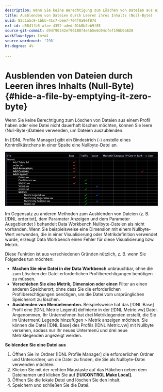 ```yaml
---
description: Wenn Sie keine Berechtigung zum Löschen von Dateien aus einem Profil haben oder eine Datei nicht dauerhaft löschen möchten, können Sie leere (Null-Byte-)Dateien verwenden, um Dateien auszublenden.
title: Ausblenden von Dateien durch Leeren ihres Inhalts (Null-Byte)
uuid: 82c1a5c9-1bbb-41c7-bee7-704f0a9ef87d
exl-id: d5841fb5-afae-4352-aded-01b0b2eb9f85
source-git-commit: d9df90242ef96188f4e4b5e6d04cfef196b0a628
workflow-type: tm+mt
source-wordcount: '298'
ht-degree: 4%

---
```


# Ausblenden von Dateien durch Leeren ihres Inhalts (Null-Byte){#hide-a-file-by-emptying-it-zero-byte}

Wenn Sie keine Berechtigung zum Löschen von Dateien aus einem Profil haben oder eine Datei nicht dauerhaft löschen möchten, können Sie leere (Null-Byte-)Dateien verwenden, um Dateien auszublenden.

In [!DNL Profile Manager] gibt ein Bindestrich (-) anstelle eines Kontrollkästchens in einer Spalte eine Nullbyte-Datei an.

![](assets/vis_ProfMgr_Zero-byte.png)

Im Gegensatz zu anderen Methoden zum Ausblenden von Dateien (z. B. [!DNL order.txt], dem Parameter Anzeigen und dem Parameter Ausgeblendet ) behandelt Data Workbench Nullbyte-Dateien als nicht vorhanden. Wenn Sie beispielsweise eine Dimension mit einem Nullbyte-Wert verwenden, die in einer Visualisierung oder Metrikdefinition verwendet wurde, erzeugt Data Workbench einen Fehler für diese Visualisierung bzw. Metrik.

Diese Funktion ist aus verschiedenen Gründen nützlich, z. B. wenn Sie Folgendes tun möchten:

* **Machen Sie eine Datei in der Data Workbench** unbrauchbar, ohne die zum Löschen der Datei erforderlichen Profilberechtigungen benötigen zu müssen.
* **Verschieben Sie eine Metrik, Dimension oder einen** Filter an einen anderen Speicherort, ohne dass Sie die erforderlichen Profilberechtigungen benötigen, um die Datei vom ursprünglichen Speicherort zu löschen.
* **Ausblenden von Menüelementen.** Beispielsweise hat das  [!DNL Base] Profil eine  [!DNL Metric Legend] definierte in der  [!DNL Metric.vw] Datei. Angenommen, Ihr Unternehmen hat drei Metriklegenden erstellt, die Sie im Untermenü Legende hinzufügen > Metrik anzeigen möchten. Sie können die Datei [!DNL Base] des Profils [!DNL Metric.vw] mit Nullbyte versehen, sodass nur Ihr neues Untermenü und drei neue Metriklegenden angezeigt werden.

**So blenden Sie eine Datei aus**

1. Öffnen Sie im Ordner [!DNL Profile Manager] die erforderlichen Ordner und Unterordner, um die Datei zu finden, die Sie als Nullbyte-Datei verwenden möchten.
1. Klicken Sie mit der rechten Maustaste auf das Häkchen neben dem Dateinamen und klicken Sie auf **[!UICONTROL Make Local]**.
1. Öffnen Sie die lokale Datei und löschen Sie den Inhalt.
1. Speichern und schließen Sie die Datei.
